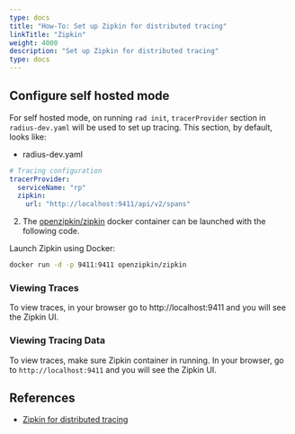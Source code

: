 ```yaml
---
type: docs
title: "How-To: Set up Zipkin for distributed tracing"
linkTitle: "Zipkin"
weight: 4000
description: "Set up Zipkin for distributed tracing"
type: docs
---
```


## Configure self hosted mode

For self hosted mode, on running `rad init`, `tracerProvider` section in `radius-dev.yaml` will be used to set up tracing.
This section, by default, looks like:

* radius-dev.yaml

```yaml
# Tracing configuration
tracerProvider:
  serviceName: "rp"
  zipkin:
    url: "http://localhost:9411/api/v2/spans"
```

2. The [openzipkin/zipkin](https://hub.docker.com/r/openzipkin/zipkin/) docker container can be launched with the following code.

Launch Zipkin using Docker:

```bash
docker run -d -p 9411:9411 openzipkin/zipkin
```

### Viewing Traces
To view traces, in your browser go to http://localhost:9411 and you will see the Zipkin UI.

### Viewing Tracing Data

To view traces, make sure  Zipkin container in running.
In your browser, go to `http://localhost:9411` and you will see the Zipkin UI.

## References
- [Zipkin for distributed tracing](https://zipkin.io/)
